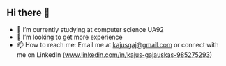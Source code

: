 ## Hi there 👋
- 🔭 I’m currently studying at computer science UA92
- 👯 I’m looking to get more experience
- 📫 How to reach me: Email me at kajusgaj@gmail.com or connect with me on LinkedIn (www.linkedin.com/in/kajus-gajauskas-985275293)
<!--
**Ninflex/ninflex** is a ✨ _special_ ✨ repository because its `README.md` (this file) appears on your GitHub profile.

Here are some ideas to get you started:

- 🔭 I’m currently working on ...
- 🌱 I’m currently learning ...
- 👯 I’m looking to collaborate on ...
- 🤔 I’m looking for help with ...
- 💬 Ask me about ...
- 📫 How to reach me: ...
- 😄 Pronouns: ...
- ⚡ Fun fact: ...
-->
